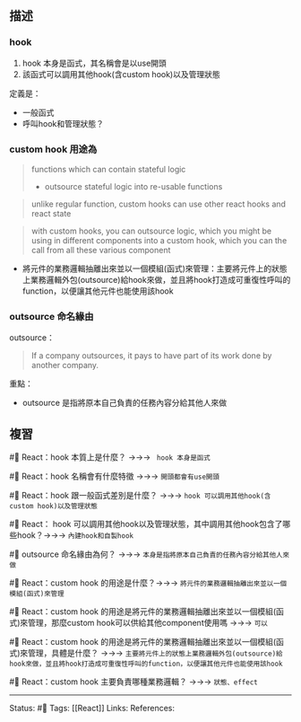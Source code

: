 ## 描述




### hook 

1. hook 本身是函式，其名稱會是以use開頭
2. 該函式可以調用其他hook(含custom hook)以及管理狀態

定義是：
- 一般函式
- 呼叫hook和管理狀態？

### custom hook 用途為

> functions which can contain stateful logic
>- outsource stateful logic into re-usable functions

>unlike regular function, custom hooks can use other react hooks and react state

> with custom hooks, you can outsource logic, which you might be using in different components into a custom hook, which you can the call from all these various component

- 將元件的業務邏輯抽離出來並以一個模組(函式)來管理：主要將元件上的狀態上業務邏輯外包(outsource)給hook來做，並且將hook打造成可重復性呼叫的function，以便讓其他元件也能使用該hook


### outsource 命名緣由

outsource：
> If a company outsources, it pays to have part of its work done by another company.

重點：
- outsource 是指將原本自己負責的任務內容分給其他人來做

## 複習

#🧠 React：hook 本質上是什麼？ ->->-> ` hook 本身是函式`
<!--SR:!2023-08-24,194,250-->

#🧠 React：hook 名稱會有什麼特徵 ->->-> `開頭都會有use開頭`
<!--SR:!2023-02-11,74,250-->

#🧠 React：hook 跟一般函式差別是什麼？ ->->-> `hook 可以調用其他hook(含custom hook)以及管理狀態`
<!--SR:!2023-02-11,74,250-->

#🧠  React： hook 可以調用其他hook以及管理狀態，其中調用其他hook包含了哪些hook？->->-> `內建hook和自製hook`
<!--SR:!2023-04-27,94,230-->

#🧠 outsource 命名緣由為何？ ->->-> `本身是指將原本自己負責的任務內容分給其他人來做`
<!--SR:!2023-08-23,193,250-->

#🧠 React：custom hook 的用途是什麼？->->-> `將元件的業務邏輯抽離出來並以一個模組(函式)來管理`
<!--SR:!2023-08-21,191,250-->

#🧠 React：custom hook 的用途是將元件的業務邏輯抽離出來並以一個模組(函式)來管理，那麼custom hook可以供給其他component使用嗎 ->->-> `可以`
<!--SR:!2023-08-18,188,250-->


#🧠 React：custom hook 的用途是將元件的業務邏輯抽離出來並以一個模組(函式)來管理，具體是什麼？ ->->-> `主要將元件上的狀態上業務邏輯外包(outsource)給hook來做，並且將hook打造成可重復性呼叫的function，以便讓其他元件也能使用該hook`
<!--SR:!2023-02-20,64,210-->

#🧠 React：custom hook 主要負責哪種業務邏輯？ ->->-> `狀態、effect`
<!--SR:!2023-02-20,76,249-->


---
Status: #🌱 
Tags:
[[React]]
Links:
References: